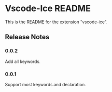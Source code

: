 # Vscode-Ice README

This is the README for the extension "vscode-ice".

## Release Notes

### 0.0.2

Add all keywords.

### 0.0.1

Support most keywords and declaration.
